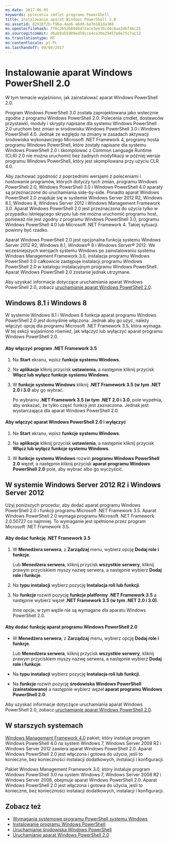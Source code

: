 ```yaml
---
ms.date: 2017-06-05
keywords: polecenia cmdlet programu PowerShell
title: Instalowanie aparat Windows PowerShell 2.0
ms.assetid: 82928f2b-f96a-4ae6-a0d0-6e7b181da308
ms.openlocfilehash: ff6c2b52b8948472ace3ee35cd4c6aa2dbf46c25
ms.sourcegitcommit: d6ab9ab5909ed59cce4ce30e29457e0e75c7ac12
ms.translationtype: MT
ms.contentlocale: pl-PL
ms.lasthandoff: 09/08/2017
---
```

# <a name="installing-the-windows-powershell-20-engine"></a>Instalowanie aparat Windows PowerShell 2.0
W tym temacie wyjaśniono, jak zainstalować aparat Windows PowerShell 2.0.

Program Windows PowerShell 3.0 została zaprojektowana jako wstecznie zgodne z programu Windows PowerShell 2.0. Polecenia cmdlet, dostawców przystawki, moduły i skrypty napisane dla systemu Windows PowerShell 2.0 uruchom bez zmian w środowisku Windows PowerShell 3.0 i Windows PowerShell 4.0. Jednak ze względu na zmiany w zasadach aktywacji środowiska wykonawczego Microsoft .NET Framework 4, programy hosta programu Windows PowerShell, które zostały napisane dla systemu Windows PowerShell 2.0 i skompilować z Common Language Runtime (CLR) 2.0 nie można uruchomić bez żadnych modyfikacji w później wersje programu Windows PowerShell, który jest skompilowana przy użyciu CLR 4.0.

Aby zachować zgodność z poprzednimi wersjami z poleceniami i hostowanie programów, których dotyczy tych zmian, programu Windows PowerShell 2.0, Windows PowerShell 3.0 i Windows PowerShell 4.0 aparaty są przeznaczone do uruchamiania side-by-side. Ponadto aparat Windows PowerShell 2.0 znajduje się w systemie Windows Server 2012 R2, Windows 8.1, Windows 8, Windows Server 2012 i Windows Management Framework 3.0. Aparat Windows PowerShell 2.0 jest przeznaczona do użycia tylko w przypadku istniejącego skryptu lub nie można uruchomić programu host, ponieważ nie jest zgodny z programu Windows PowerShell 3.0, programu Windows PowerShell 4.0 lub Microsoft .NET Framework 4. Takiej sytuacji powinny być rzadko.

Aparat Windows PowerShell 2.0 jest opcjonalna funkcja systemu Windows Server 2012 R2, Windows 8.1, Windows® 8 i Windows Server® 2012. We wcześniejszych wersjach systemu Windows po zainstalowaniu systemu Windows Management Framework 3.0, instalacja programu Windows PowerShell 3.0 całkowicie zastępuje instalacji programu Windows PowerShell 2.0 w katalogu instalacyjnym programu Windows PowerShell. Aparat Windows PowerShell 2.0 zostanie jednak utrzymane.

Aby uzyskać informacje dotyczące uruchamiania aparat Windows PowerShell 2.0, zobacz [uruchamianie aparat Windows PowerShell 2.0](Starting-the-Windows-PowerShell-2.0-Engine.md).

## <a name="on-windows-81-and-windows-8"></a>Windows 8.1 i Windows 8
W systemie Windows 8.1 i Windows 8 funkcja aparat programu Windows PowerShell 2.0 jest domyślnie włączona. Jednak aby go użyć, należy włączyć opcję dla programu Microsoft .NET Framework 3.5, która wymaga. W tej sekcji wyjaśniono również, jak włączyć lub wyłączyć aparat programu Windows PowerShell 2.0.

#### <a name="to-turn-on-net-framework-35"></a>Aby włączyć program .NET Framework 3.5

1. Na **Start** ekranu, wpisz **funkcje systemu Windows**.

2. Na **aplikacje** kliknij przycisk **ustawienia**, a następnie kliknij przycisk **Włącz lub wyłącz funkcje systemu Windows**.

3. W **funkcje systemu Windows** kliknij **.NET Framework 3.5 (w tym .NET 2.0 i 3.0** aby go wybrać.

    Po wybraniu **.NET Framework 3.5 (w tym .NET 2.0 i 3.0**, pole wypełnia, aby wskazać, że tylko część funkcji jest zaznaczona. Jednak jest wystarczająca dla aparat Windows PowerShell 2.0.

#### <a name="to-turn-the-windows-powershell-20-engine-on-and-off"></a>Aby włączyć aparat Windows PowerShell 2.0 i wyłączyć

1. Na **Start** ekranu, wpisz **funkcje systemu Windows**.

2. Na **aplikacje** kliknij przycisk **ustawienia**, a następnie kliknij przycisk **Włącz lub wyłącz funkcje systemu Windows**.

3. W **funkcje systemu Windows** rozwiń **programu Windows PowerShell 2.0** węzeł, a następnie kliknij przycisk **aparat programu Windows PowerShell 2.0** pole, aby wybrać albo go wyczyścić.

## <a name="on-windows-server-2012-r2-and-windows-server-2012"></a>W systemie Windows Server 2012 R2 i Windows Server 2012
Użyj poniższych procedur, aby dodać aparat programu Windows PowerShell 2.0 i funkcji programu Microsoft .NET Framework 3.5. Aparat Windows PowerShell 2.0 wymaga programu Microsoft .NET Framework 2.0.50727 co najmniej. To wymaganie jest spełnione przez program Microsoft .NET Framework 3.5.

#### <a name="to-add-the-net-framework-35-feature"></a>Aby dodać funkcję .NET Framework 3.5

1. W **Menedżera serwera**, z **Zarządzaj** menu, wybierz opcję **Dodaj role i funkcje**.

    Lub **Menedżera serwera**, kliknij przycisk **wszystkie serwery**, kliknij prawym przyciskiem myszy nazwę serwera, a następnie wybierz **Dodaj role i funkcje**.

2. Na **typu instalacji** wybierz pozycję **Instalacja roli lub funkcji**.

3. Na **funkcje** rozwiń pozycję **funkcje platformy .NET Framework 3.5** a następnie wybierz węzeł **.NET Framework 3.5 (w tym .NET 2.0 i 3.0)**.

    Inne opcje, w tym węźle nie są wymagane dla aparatu Windows PowerShell 2.0.

#### <a name="to-add-the-windows-powershell-20-engine-feature"></a>Aby dodać funkcję aparat programu Windows PowerShell 2.0

- W **Menedżera serwera**, z **Zarządzaj** menu, wybierz opcję **Dodaj role i funkcje**.

    Lub **Menedżera serwera**, kliknij przycisk **wszystkie serwery**, kliknij prawym przyciskiem myszy nazwę serwera, a następnie wybierz **Dodaj role i funkcje**.

- Na **typu instalacji** wybierz pozycję **Instalacja roli lub funkcji**.

- Na **funkcje** rozwiń pozycję **środowiska Windows PowerShell (zainstalowano)** a następnie wybierz węzeł **aparat programu Windows PowerShell 2.0**.

Aby uzyskać informacje dotyczące uruchamiania aparat Windows PowerShell 2.0, zobacz [uruchamianie aparat Windows PowerShell 2.0](Starting-the-Windows-PowerShell-2.0-Engine.md).

## <a name="on-earlier-systems"></a>W starszych systemach
[Windows Management Framework 4.0](http://go.microsoft.com/fwlink/?LinkID=293881) pakiet, który instaluje program Windows PowerShell 4.0 na system Windows 7, Windows Server 2008 R2 i Windows Server 2012 zawiera aparat Windows PowerShell 2.0. Aparat Windows PowerShell 2.0 jest włączona i gotowa do użycia, jeśli to konieczne, bez konieczności instalacji dodatkowych, instalacji i konfiguracji.

Pakiet Windows Management Framework 3.0, który instaluje program Windows PowerShell 3.0 na system Windows 7, Windows Server 2008 R2 i Windows Server 2008, obejmuje aparat Windows PowerShell 2.0. Aparat Windows PowerShell 2.0 jest włączona i gotowa do użycia, jeśli to konieczne, bez konieczności instalacji dodatkowych, instalacji i konfiguracji.

## <a name="see-also"></a>Zobacz też
- [Wymagania systemowe programu PowerShell systemu Windows](Windows-PowerShell-System-Requirements.md)
- [Instalowanie programu Windows PowerShell](Installing-Windows-PowerShell.md)
- [Uruchamianie środowiska Windows PowerShell](https://technet.microsoft.com/en-us/library/8ec8c2d7-8e7c-4722-a3d2-498fe5739a8e)
- [Uruchamianie aparat Windows PowerShell 2.0](Starting-the-Windows-PowerShell-2.0-Engine.md)

